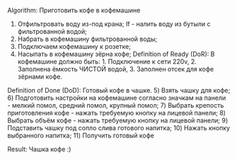 Algorithm: Приготовить кофе в кофемашине
1) Отфильтровать воду из-под крана;
   If - налить воду из бутыли с фильтрованной водой;
2) Набрать в кофемашину фильтрованной воды;
3) Подключаем кофемашину к розетке;
4) Насыпать в кофемашину зёрна кофе;
Definition of Ready (DoR): В кофемашине должно быть: 1. Подключение к сети 220v, 2. Заполнена ёмкость ЧИСТОЙ водой, 3. Заполнен отсек для кофе зёрнами кофе.

Definition of Done (DoD): Готовый кофе в чашке.
5) Взять чашку для кофе;
6) Подготовить настройки на кофемашине согласно значкам на панели - мелкий помол, средний помол, крупный помол;
7) Выбрать крепость приготовления кофе - нажать требуемую кнопку на лицевой панели;
8) Выбрать объём кофе - нажать требуемую кнопку на лицевой панели;
9) Подставить чашку под сопло слива готового напитка;
10) Нажать кнопку выбранного напитка;
11) Получить готовый кофе

Result: Чашка кофе :)
